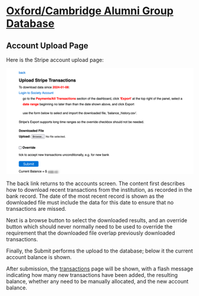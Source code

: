 # [Oxford/Cambridge Alumni Group Database](index.md)

## Account Upload Page

Here is the Stripe account upload page:

![upload](images/stripe_upload_transactions.png)

The back link returns to the accounts screen. The content first describes how to download recent transactions from the institution, as recorded in the bank record. The date of the most recent record is shown as the downloaded file must include the data for this date to ensure that no transactions are missed.

Next is a browse button to select the downloaded results, and an override button which should never normally need to be used to override the requirement that the downloaded file overlap previously downloaded transactions.

Finally, the Submit performs the upload to the database; below it the current account balance is shown.

After submission, the [transactions](account_transactions.md) page will be shown, with a flash message indicating how many new transactions have been added, the resulting balance, whether any need to be manually allocated, and the new account balance.
